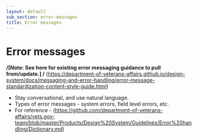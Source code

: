 ```yaml
---
layout: default
sub_section: error-messages
title: Error messages
---
```


# Error messages
**/[Note: See here for existing error messaging guidance to pull from/update.] /**
(https://department-of-veterans-affairs.github.io/design-system/docs/messaging-and-error-handling/error-message-standardization-content-style-guide.html)

- Stay conversational, and use natural language.
- Types of error messages - system errors, field level errors, etc.
- For reference - (https://github.com/department-of-veterans-affairs/vets.gov-team/blob/master/Products/Design%20System/Guidelines/Error%20handling/Dictionary.md)
